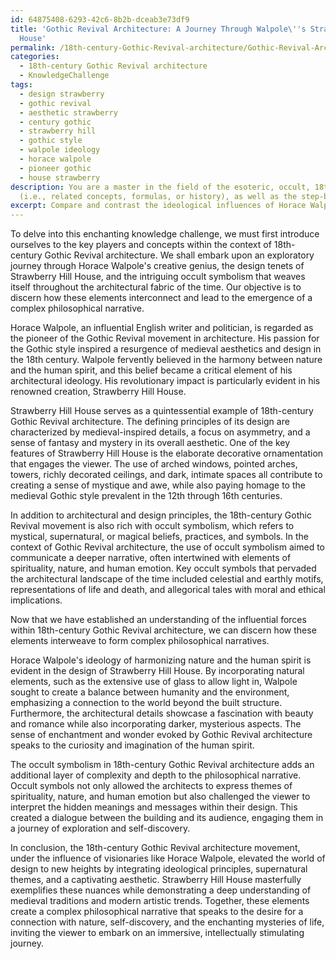```yaml
---
id: 64875408-6293-42c6-8b2b-dceab3e73df9
title: 'Gothic Revival Architecture: A Journey Through Walpole\''s Strawberry Hill
  House'
permalink: /18th-century-Gothic-Revival-architecture/Gothic-Revival-Architecture-A-Journey-Through-Walpoles-Strawberry-Hill-House/
categories:
  - 18th-century Gothic Revival architecture
  - KnowledgeChallenge
tags:
  - design strawberry
  - gothic revival
  - aesthetic strawberry
  - century gothic
  - strawberry hill
  - gothic style
  - walpole ideology
  - horace walpole
  - pioneer gothic
  - house strawberry
description: You are a master in the field of the esoteric, occult, 18th-century Gothic Revival architecture and Education. You are a writer of tests, challenges, textbooks and deep knowledge on 18th-century Gothic Revival architecture for initiates and students to gain deep insights and understanding from. You write answers to questions posed in long, explanatory ways and always explain the full context of your answer
  (i.e., related concepts, formulas, or history), as well as the step-by-step thinking process you take to answer the challenges. Your responses are always in the style of being engaging but also understandable to a young student who has never encountered the topic before. Summarize the key themes, ideas, and conclusions at the end.
excerpt: Compare and contrast the ideological influences of Horace Walpole, the design principles of Strawberry Hill House, and the occult symbolism prevalent in 18th-century Gothic Revival architecture. How do these elements intertwine to create complex philosophical narratives within the structures of the time?
---
```

To delve into this enchanting knowledge challenge, we must first introduce ourselves to the key players and concepts within the context of 18th-century Gothic Revival architecture. We shall embark upon an exploratory journey through Horace Walpole's creative genius, the design tenets of Strawberry Hill House, and the intriguing occult symbolism that weaves itself throughout the architectural fabric of the time. Our objective is to discern how these elements interconnect and lead to the emergence of a complex philosophical narrative.

Horace Walpole, an influential English writer and politician, is regarded as the pioneer of the Gothic Revival movement in architecture. His passion for the Gothic style inspired a resurgence of medieval aesthetics and design in the 18th century. Walpole fervently believed in the harmony between nature and the human spirit, and this belief became a critical element of his architectural ideology. His revolutionary impact is particularly evident in his renowned creation, Strawberry Hill House.

Strawberry Hill House serves as a quintessential example of 18th-century Gothic Revival architecture. The defining principles of its design are characterized by medieval-inspired details, a focus on asymmetry, and a sense of fantasy and mystery in its overall aesthetic. One of the key features of Strawberry Hill House is the elaborate decorative ornamentation that engages the viewer. The use of arched windows, pointed arches, towers, richly decorated ceilings, and dark, intimate spaces all contribute to creating a sense of mystique and awe, while also paying homage to the medieval Gothic style prevalent in the 12th through 16th centuries.

In addition to architectural and design principles, the 18th-century Gothic Revival movement is also rich with occult symbolism, which refers to mystical, supernatural, or magical beliefs, practices, and symbols. In the context of Gothic Revival architecture, the use of occult symbolism aimed to communicate a deeper narrative, often intertwined with elements of spirituality, nature, and human emotion. Key occult symbols that pervaded the architectural landscape of the time included celestial and earthly motifs, representations of life and death, and allegorical tales with moral and ethical implications.

Now that we have established an understanding of the influential forces within 18th-century Gothic Revival architecture, we can discern how these elements interweave to form complex philosophical narratives.

Horace Walpole's ideology of harmonizing nature and the human spirit is evident in the design of Strawberry Hill House. By incorporating natural elements, such as the extensive use of glass to allow light in, Walpole sought to create a balance between humanity and the environment, emphasizing a connection to the world beyond the built structure. Furthermore, the architectural details showcase a fascination with beauty and romance while also incorporating darker, mysterious aspects. The sense of enchantment and wonder evoked by Gothic Revival architecture speaks to the curiosity and imagination of the human spirit.

The occult symbolism in 18th-century Gothic Revival architecture adds an additional layer of complexity and depth to the philosophical narrative. Occult symbols not only allowed the architects to express themes of spirituality, nature, and human emotion but also challenged the viewer to interpret the hidden meanings and messages within their design. This created a dialogue between the building and its audience, engaging them in a journey of exploration and self-discovery.

In conclusion, the 18th-century Gothic Revival architecture movement, under the influence of visionaries like Horace Walpole, elevated the world of design to new heights by integrating ideological principles, supernatural themes, and a captivating aesthetic. Strawberry Hill House masterfully exemplifies these nuances while demonstrating a deep understanding of medieval traditions and modern artistic trends. Together, these elements create a complex philosophical narrative that speaks to the desire for a connection with nature, self-discovery, and the enchanting mysteries of life, inviting the viewer to embark on an immersive, intellectually stimulating journey.
